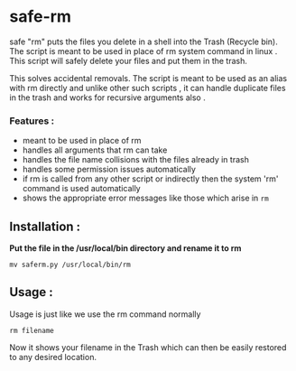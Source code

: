 # safe-rm
safe "rm" puts the files you delete in a shell into the Trash (Recycle bin). The script is meant to be used in place of rm system command in linux . This script will safely delete your files and put them in the trash.

This solves accidental removals. The script is meant to be used as an alias with rm directly and unlike other such scripts , it can handle duplicate files in the trash and works for recursive arguments also . 

### Features :
+ meant to be used in place of rm
+ handles all arguments that rm can take
+ handles the file name collisions with the files already in trash
+ handles some permission issues automatically
+ if rm is called from any other script or indirectly then the system 'rm' command is used automatically
+ shows the appropriate error messages like those which arise in `rm` 


## Installation :

**Put the file in the /usr/local/bin directory and rename it to rm**

```
mv saferm.py /usr/local/bin/rm
```

## Usage :

Usage is just like we use the rm command normally

```
rm filename
```

Now it shows your filename in the Trash which can then be easily restored to any desired location.